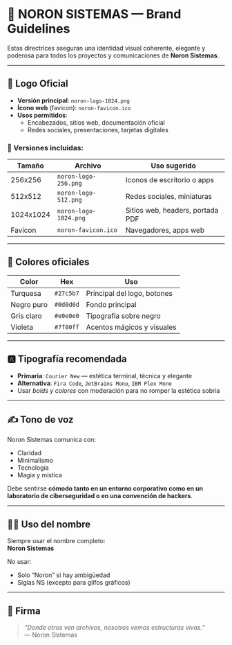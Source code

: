 # 🎨 NORON SISTEMAS — Brand Guidelines

Estas directrices aseguran una identidad visual coherente, elegante y poderosa para todos los proyectos y comunicaciones de **Noron Sistemas**.

---

## 🧿 Logo Oficial

- **Versión principal**: `noron-logo-1024.png`
- **Ícono web** (favicon): `noron-favicon.ico`
- **Usos permitidos**:
  - Encabezados, sitios web, documentación oficial
  - Redes sociales, presentaciones, tarjetas digitales

### 📁 Versiones incluidas:

| Tamaño | Archivo                | Uso sugerido                      |
|--------|------------------------|-----------------------------------|
| 256x256 | `noron-logo-256.png`   | Iconos de escritorio o apps       |
| 512x512 | `noron-logo-512.png`   | Redes sociales, miniaturas        |
| 1024x1024 | `noron-logo-1024.png` | Sitios web, headers, portada PDF  |
| Favicon | `noron-favicon.ico`    | Navegadores, apps web             |

---

## 🎨 Colores oficiales

| Color       | Hex       | Uso                           |
|-------------|-----------|--------------------------------|
| Turquesa    | `#27c5b7` | Principal del logo, botones    |
| Negro puro  | `#0d0d0d` | Fondo principal                |
| Gris claro  | `#e0e0e0` | Tipografía sobre negro         |
| Violeta     | `#7f00ff` | Acentos mágicos y visuales     |

---

## 🅰️ Tipografía recomendada

- **Primaria**: `Courier New` — estética terminal, técnica y elegante
- **Alternativa**: `Fira Code`, `JetBrains Mono`, `IBM Plex Mono`
- Usar *bolds y colores* con moderación para no romper la estética sobria

---

## ✍️ Tono de voz

Noron Sistemas comunica con:

- Claridad
- Minimalismo
- Tecnología
- Magia y mística

Debe sentirse **cómodo tanto en un entorno corporativo como en un laboratorio de ciberseguridad o en una convención de hackers**.

---

## 🧙‍♂️ Uso del nombre

Siempre usar el nombre completo:  
**Noron Sistemas**

No usar:
- Solo “Noron” si hay ambigüedad
- Siglas NS (excepto para glifos gráficos)

---

## 📜 Firma

> *“Donde otros ven archivos, nosotros vemos estructuras vivas.”*  
> — Noron Sistemas
